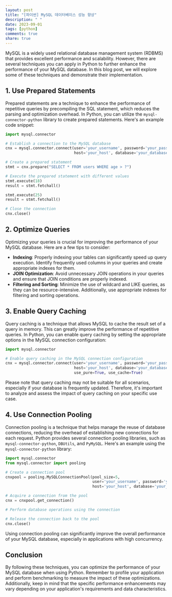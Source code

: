 ```yaml
---
layout: post
title: "[파이썬] MySQL 데이터베이스 성능 향상"
description: " "
date: 2023-09-01
tags: [python]
comments: true
share: true
---
```


MySQL is a widely used relational database management system (RDBMS) that provides excellent performance and scalability. However, there are several techniques you can apply in Python to further enhance the performance of your MySQL database. In this blog post, we will explore some of these techniques and demonstrate their implementation.

## 1. Use Prepared Statements

Prepared statements are a technique to enhance the performance of repetitive queries by precompiling the SQL statement, which reduces the parsing and optimization overhead. In Python, you can utilize the `mysql-connector-python` library to create prepared statements. Here's an example code snippet:

```python
import mysql.connector

# Establish a connection to the MySQL database
cnx = mysql.connector.connect(user='your_username', password='your_password',
                              host='your_host', database='your_database')

# Create a prepared statement
stmt = cnx.prepare("SELECT * FROM users WHERE age > ?")

# Execute the prepared statement with different values
stmt.execute(18)
result = stmt.fetchall()

stmt.execute(25)
result = stmt.fetchall()

# Close the connection
cnx.close()
```

## 2. Optimize Queries

Optimizing your queries is crucial for improving the performance of your MySQL database. Here are a few tips to consider:

- **Indexing**: Properly indexing your tables can significantly speed up query execution. Identify frequently used columns in your queries and create appropriate indexes for them.
- **JOIN Optimization**: Avoid unnecessary JOIN operations in your queries and ensure that JOIN conditions are properly indexed.
- **Filtering and Sorting**: Minimize the use of wildcard and LIKE queries, as they can be resource-intensive. Additionally, use appropriate indexes for filtering and sorting operations.

## 3. Enable Query Caching

Query caching is a technique that allows MySQL to cache the result set of a query in memory. This can greatly improve the performance of repetitive queries. In Python, you can enable query caching by setting the appropriate options in the MySQL connection configuration:

```python
import mysql.connector

# Enable query caching in the MySQL connection configuration
cnx = mysql.connector.connect(user='your_username', password='your_password',
                              host='your_host', database='your_database',
                              use_pure=True, use_cache=True)
```

Please note that query caching may not be suitable for all scenarios, especially if your database is frequently updated. Therefore, it's important to analyze and assess the impact of query caching on your specific use case.

## 4. Use Connection Pooling

Connection pooling is a technique that helps manage the reuse of database connections, reducing the overhead of establishing new connections for each request. Python provides several connection pooling libraries, such as `mysql-connector-python`, `DBUtils`, and `PyMySQL`. Here's an example using the `mysql-connector-python` library:

```python
import mysql.connector
from mysql.connector import pooling

# Create a connection pool
cnxpool = pooling.MySQLConnectionPool(pool_size=5,
                                      user='your_username', password='your_password',
                                      host='your_host', database='your_database')

# Acquire a connection from the pool
cnx = cnxpool.get_connection()

# Perform database operations using the connection

# Release the connection back to the pool
cnx.close()
```

Using connection pooling can significantly improve the overall performance of your MySQL database, especially in applications with high concurrency.

## Conclusion

By following these techniques, you can optimize the performance of your MySQL database when using Python. Remember to profile your application and perform benchmarking to measure the impact of these optimizations. Additionally, keep in mind that the specific performance enhancements may vary depending on your application's requirements and data characteristics.